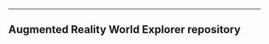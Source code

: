 ----------------------------
Augmented Reality World Explorer repository
----------------------------
